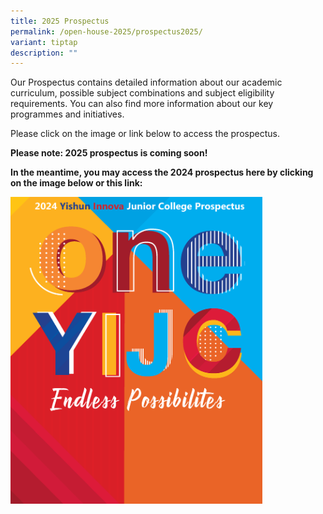 ```yaml
---
title: 2025 Prospectus
permalink: /open-house-2025/prospectus2025/
variant: tiptap
description: ""
---
```

<p>Our Prospectus contains detailed information about our academic curriculum,
possible subject combinations and subject eligibility requirements. You
can also find more information about our key programmes and initiatives.</p>
<p>Please click on the image or link below to access the prospectus.</p>
<p><strong>Please note: 2025 prospectus is coming soon! </strong>
</p>
<p><strong>In the meantime, you may access the 2024 prospectus here by clicking on the image below or this link:</strong>
</p>
<div class="isomer-image-wrapper">
<img style="width: 80%;" height="auto" width="100%" alt="" src="/images/2024 Images/prospectus_2.png">
</div>
<p></p>
<p></p>